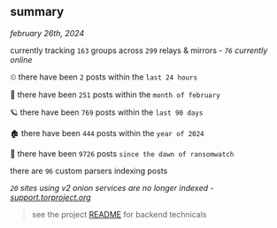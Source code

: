 
## summary
_february 26th, 2024_

currently tracking `163` groups across `299` relays & mirrors - _`76` currently online_

⏲ there have been `2` posts within the `last 24 hours`

🦈 there have been `251` posts within the `month of february`

🪐 there have been `769` posts within the `last 90 days`

🏚 there have been `444` posts within the `year of 2024`

🦕 there have been `9726` posts `since the dawn of ransomwatch`

there are `96` custom parsers indexing posts

_`20` sites using v2 onion services are no longer indexed - [support.torproject.org](https://support.torproject.org/onionservices/v2-deprecation/)_

> see the project [README](https://github.com/joshhighet/ransomwatch#ransomwatch--) for backend technicals
